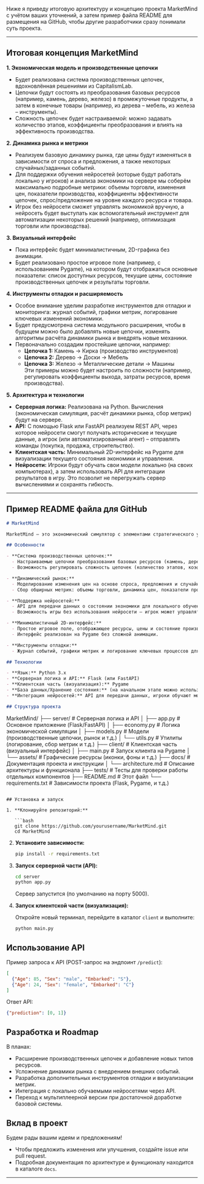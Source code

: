 Ниже я приведу итоговую архитектуру и концепцию проекта MarketMind с учётом ваших уточнений, а затем пример файла README для размещения на GitHub, чтобы другие разработчики сразу понимали суть проекта.

---

## Итоговая концепция MarketMind

**1. Экономическая модель и производственные цепочки**  
- Будет реализована система производственных цепочек, вдохновлённая решениями из CapitalismLab.  
- Цепочки будут состоять из преобразования базовых ресурсов (например, камень, дерево, железо) в промежуточные продукты, а затем в конечные товары (например, из дерева – мебель, из железа – инструменты).  
- Сложность цепочек будет настраиваемой: можно задавать количество этапов, коэффициенты преобразования и влиять на эффективность производства.

**2. Динамика рынка и метрики**  
- Реализуем базовую динамику рынка, где цены будут изменяться в зависимости от спроса и предложения, а также некоторых случайных/заданных событий.  
- Для поддержки обучения нейросетей (которые будут работать локально у игроков) и анализа экономики на сервере мы соберём максимально подробные метрики: объемы торговли, изменения цен, показатели производства, коэффициенты эффективности цепочек, спрос/предложение на уровне каждого ресурса и товара.  
- Игрок без нейросети сможет управлять экономикой вручную, а нейросеть будет выступать как вспомогательный инструмент для автоматизации некоторых решений (например, оптимизация торговли или производства).

**3. Визуальный интерфейс**  
- Пока интерфейс будет минималистичным, 2D-графика без анимации.  
- Будет реализовано простое игровое поле (например, с использованием Pygame), на котором будут отображаться основные показатели: список доступных ресурсов, текущие цены, состояние производственных цепочек и результаты торговли.

**4. Инструменты отладки и расширяемость**  
- Особое внимание уделим разработке инструментов для отладки и мониторинга: журнал событий, графики метрик, логирование ключевых изменений экономики.  
- Будет предусмотрена система модульного расширения, чтобы в будущем можно было добавлять новые цепочки, изменять алгоритмы расчёта динамики рынка и внедрять новые механики.
- Первоначально создадим простейшие цепочки, например:  
  - **Цепочка 1:** Камень → Кирка (производство инструментов)  
  - **Цепочка 2:** Дерево → Доски → Мебель  
  - **Цепочка 3:** Железо → Металлические детали → Машины  
  Эти примеры можно будет настроить по сложности (например, регулировать коэффициенты выхода, затраты ресурсов, время производства).

**5. Архитектура и технологии**  
- **Серверная логика:** Реализована на Python. Вычисления (экономическая симуляция, расчёт динамики рынка, сбор метрик) будут на сервере.  
- **API:** С помощью Flask или FastAPI реализуем REST API, через которое нейросети смогут получать исторические и текущие данные, а игрок (или автоматизированный агент) – отправлять команды (покупка, продажа, строительство).  
- **Клиентская часть:** Минимальный 2D-интерфейс на Pygame для визуализации текущего состояния экономики и управления.  
- **Нейросети:** Игроки будут обучать свои модели локально (на своих компьютерах), а затем использовать API для интеграции результатов в игру. Это позволит не перегружать сервер вычислениями и сохранять гибкость.

---

## Пример README файла для GitHub

```markdown
# MarketMind

MarketMind – это экономический симулятор с элементами стратегического управления и возможностью интеграции нейросетей для автоматизации принятия решений. Проект разработан с целью моделирования динамики рынка, производственных цепочек и торговых процессов в условиях, приближенных к реальной экономике. Основная идея вдохновлена такими играми, как CapitalismLab.

## Особенности

- **Система производственных цепочек:**  
  - Настраиваемые цепочки преобразования базовых ресурсов (камень, дерево, железо) в конечные товары.  
  - Возможность регулировать сложность цепочек (количество этапов, коэффициенты преобразования и эффективность).

- **Динамический рынок:**  
  - Моделирование изменения цен на основе спроса, предложения и случайных/заданых событий.  
  - Сбор обширных метрик: объемы торговли, динамика цен, показатели производства и эффективности.

- **Поддержка нейросетей:**  
  - API для передачи данных о состоянии экономики для локального обучения нейросетевых стратегий.  
  - Возможность игры без использования нейросети – игрок может управлять экономикой вручную, а нейросеть будет служить вспомогательным инструментом.

- **Минималистичный 2D-интерфейс:**  
  - Простое игровое поле, отображающее ресурсы, цены и состояние производственных цепочек.  
  - Интерфейс реализован на Pygame без сложной анимации.

- **Инструменты отладки:**  
  - Журнал событий, графики метрик и логирование ключевых процессов для облегчения отладки и мониторинга.

## Технологии

- **Язык:** Python 3.x
- **Серверная логика и API:** Flask (или FastAPI)
- **Клиентская часть (визуализация):** Pygame
- **База данных/Хранение состояния:** (на начальном этапе можно использовать in-memory хранилище, позже – SQLite/PostgreSQL)
- **Интеграция нейросетей:** API для передачи данных, игроки обучают модели локально

## Структура проекта

```
MarketMind/
├── server/                # Серверная логика и API
│   ├── app.py             # Основное приложение (Flask/FastAPI)
│   ├── economy.py         # Логика экономической симуляции
│   ├── models.py          # Модели (производственные цепочки, рынок и т.д.)
│   └── utils.py           # Утилиты (логирование, сбор метрик и т.д.)
├── client/                # Клиентская часть (визуальный интерфейс)
│   ├── main.py            # Запуск клиента на Pygame
│   └── assets/            # Графические ресурсы (иконки, фоны и т.д.)
├── docs/                  # Документация проекта и инструкции
│   └── architecture.md    # Описание архитектуры и функционала
├── tests/                 # Тесты для проверки работы отдельных компонентов
├── README.md              # Этот файл
└── requirements.txt       # Зависимости проекта (Flask, Pygame, и т.д.)
```

## Установка и запуск

1. **Клонируйте репозиторий:**

   ```bash
   git clone https://github.com/yourusername/MarketMind.git
   cd MarketMind
   ```

2. **Установите зависимости:**

   ```bash
   pip install -r requirements.txt
   ```

3. **Запуск серверной части (API):**

   ```bash
   cd server
   python app.py
   ```

   Сервер запустится (по умолчанию на порту 5000).

4. **Запуск клиентской части (визуализация):**

   Откройте новый терминал, перейдите в каталог `client` и выполните:

   ```bash
   python main.py
   ```

## Использование API

Пример запроса к API (POST-запрос на эндпоинт `/predict`):

```json
[
  {"Age": 85, "Sex": "male", "Embarked": "S"},
  {"Age": 24, "Sex": "female", "Embarked": "C"}
]
```

Ответ API:

```json
{"prediction": [0, 1]}
```

## Разработка и Roadmap

В планах:
- Расширение производственных цепочек и добавление новых типов ресурсов.
- Усложнение динамики рынка с внедрением внешних событий.
- Разработка дополнительных инструментов отладки и визуализации метрик.
- Интеграция с локально обучаемыми нейросетями через API.
- Переход к мультиплеерной версии при достаточной доработке базовой системы.

## Вклад в проект

Будем рады вашим идеям и предложениям!  
- Чтобы предложить изменения или улучшения, создайте issue или pull request.  
- Подробная документация по архитектуре и функционалу находится в каталоге `docs`.


---
